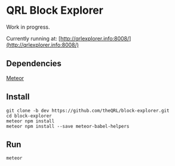 # QRL Block Explorer

Work in progress.

Currently running at: [http://qrlexplorer.info:8008/](http://qrlexplorer.info:8008/)

## Dependencies

[Meteor](https://www.meteor.com/install)

## Install

	git clone -b dev https://github.com/theQRL/block-explorer.git
	cd block-explorer
	meteor npm install
	meteor npm install --save meteor-babel-helpers

## Run

	meteor
